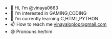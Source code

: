 - 👋 Hi, I’m @vinaya0663
- 👀 I’m interested in GAMING,CODING
- 🌱 I’m currently learning C,HTML,PYTHON
- 📫 How to reach me vinayaloplop@gmail.com
- 😄 Pronouns:he/him
